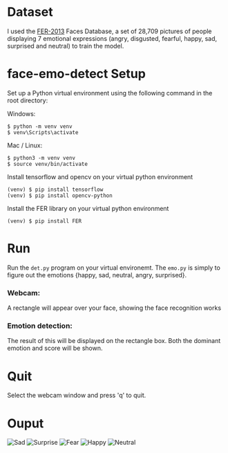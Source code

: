 # Dataset
I used the [FER-2013](http://www.socsci.ru.nl:8180/RaFD2/RaFD?p=main) Faces Database, a set of 28,709 pictures of people displaying 7 emotional expressions (angry, disgusted, fearful, happy, sad, surprised and neutral) to train the model.

# face-emo-detect Setup
Set up a Python virtual environment using the following command in the root directory:

Windows:

```shell
$ python -m venv venv
$ venv\Scripts\activate
```

Mac / Linux:

```shell
$ python3 -m venv venv
$ source venv/bin/activate
```

Install tensorflow and opencv on your virtual python environment

```shell
(venv) $ pip install tensorflow
(venv) $ pip install opencv-python
 ```
 
 Install the FER library on your virtual python environment
 
 ```shell
 (venv) $ pip install FER
 ```

# Run
Run the `det.py` program on your virtual environemt.
The `emo.py` is simply to figure out the emotions {happy, sad, neutral, angry, surprised}.

### Webcam:
A rectangle will appear over your face, showing the face recognition works

### Emotion detection:
The result of this will be displayed on the rectangle box. Both the dominant emotion and score will be shown.

# Quit
Select the webcam window and press 'q' to quit.

# Ouput

![Sad](https://user-images.githubusercontent.com/47358327/135108861-53382a61-3921-4602-ab15-96d088a79d5e.png)
![Surprise](https://user-images.githubusercontent.com/47358327/135108872-d4174ee6-2322-4e0c-84a7-11297f6f0988.png)
![Fear](https://user-images.githubusercontent.com/47358327/135108874-1039cdcb-f2d2-466c-a433-8085ac215940.png)
![Happy](https://user-images.githubusercontent.com/47358327/135108876-57bc4931-116c-46fe-99aa-334051b0c07b.png)
![Neutral](https://user-images.githubusercontent.com/47358327/135108879-bff51249-ab7f-451a-b53b-dd6f080b7518.png)
